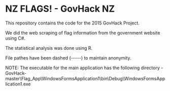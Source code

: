 # NZ FLAGS! - GovHack NZ
This repository contains the code for the 2015 GovHack Project.

We did the web scraping of flag information from the government website using C\#.

The statistical analysis was done using R.

File pathes have been dashed (-----) to maintain anonymity.

NOTE: The executable for the main application has the following directory -
GovHack-master\Flag_App\WindowsFormsApplication1\bin\Debug\WindowsFormsApplication1.exe
